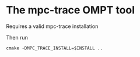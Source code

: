 # The mpc-trace OMPT tool
Requires a valid mpc-trace installation

Then run
```
cmake -DMPC_TRACE_INSTALL=$INSTALL ..
```
